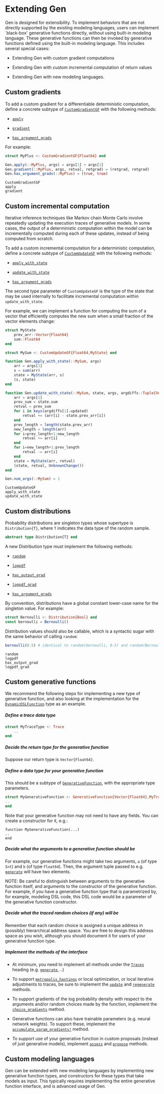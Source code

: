 # Extending Gen

Gen is designed for extensibility.
To implement behaviors that are not directly supported by the existing modeling languages, users can implement `black-box' generative functions directly, without using built-in modeling language.
These generative functions can then be invoked by generative functions defined using the built-in modeling language.
This includes several special cases:

- Extending Gen with custom gradient computations

- Extending Gen with custom incremental computation of return values

- Extending Gen with new modeling languages.

## Custom gradients

To add a custom gradient for a differentiable deterministic computation, define a concrete subtype of [`CustomGradientGF`](@ref) with the following methods:

- [`apply`](@ref)

- [`gradient`](@ref)

- [`has_argument_grads`](@ref)

For example:

```julia
struct MyPlus <: CustomGradientGF{Float64} end

Gen.apply(::MyPlus, args) = args[1] + args[2]
Gen.gradient(::MyPlus, args, retval, retgrad) = (retgrad, retgrad)
Gen.has_argument_grads(::MyPlus) = (true, true)
```

```@docs
CustomGradientGF
apply
gradient
```

## Custom incremental computation

Iterative inference techniques like Markov chain Monte Carlo involve repeatedly updating the execution traces of generative models.
In some cases, the output of a deterministic computation within the model can be incrementally computed during each of these updates, instead of being computed from scratch.

To add a custom incremental computation for a deterministic computation, define a concrete subtype of [`CustomUpdateGF`](@ref) with the following methods:

- [`apply_with_state`](@ref)

- [`update_with_state`](@ref)

- [`has_argument_grads`](@ref)

The second type parameter of `CustomUpdateGF` is the type of the state that may be used internally to facilitate incremental computation within `update_with_state`.

For example, we can implement a function for computing the sum of a vector that efficiently computes the new sum when a small fraction of the vector elements change:

```julia
struct MyState
    prev_arr::Vector{Float64}
    sum::Float64
end

struct MySum <: CustomUpdateGF{Float64,MyState} end

function Gen.apply_with_state(::MySum, args)
    arr = args[1]
    s = sum(arr)
    state = MyState(arr, s)
    (s, state)
end

function Gen.update_with_state(::MySum, state, args, argdiffs::Tuple{VectorDiff})
    arr = args[1]
    prev_sum = state.sum
    retval = prev_sum
    for i in keys(argdiffs[1].updated)
        retval += (arr[i] - state.prev_arr[i])
    end
    prev_length = length(state.prev_arr)
    new_length = length(arr)
    for i=prev_length+1:new_length
        retval += arr[i]
    end
    for i=new_length+1:prev_length
        retval -= arr[i]
    end
    state = MyState(arr, retval)
    (state, retval, UnknownChange())
end

Gen.num_args(::MySum) = 1
```

```@docs
CustomUpdateGF
apply_with_state
update_with_state
```


## Custom distributions

Probability distributions are singleton types whose supertype is `Distribution{T}`, where `T` indicates the data type of the random sample.

```julia
abstract type Distribution{T} end
```

A new Distribution type must implement the following methods:

- [`random`](@ref)

- [`logpdf`](@ref)

- [`has_output_grad`](@ref)

- [`logpdf_grad`](@ref)

- [`has_argument_grads`](@ref)


By convention, distributions have a global constant lower-case name for the singleton value.
For example:

```julia
struct Bernoulli <: Distribution{Bool} end
const bernoulli = Bernoulli()
```
Distribution values should also be callable, which is a syntactic sugar with the same behavior of calling `random`:

```julia
bernoulli(0.5) # identical to random(bernoulli, 0.5) and random(Bernoulli(), 0.5)
```

```@docs
random
logpdf
has_output_grad
logpdf_grad
```

## Custom generative functions

We recommend the following steps for implementing a new type of generative function, and also looking at the implementation for the [`DynamicDSLFunction`](@ref) type as an example.

##### Define a trace data type
```julia
struct MyTraceType <: Trace
    ..
end
```

##### Decide the return type for the generative function
Suppose our return type is `Vector{Float64}`.

##### Define a data type for your generative function
This should be a subtype of [`GenerativeFunction`](@ref), with the appropriate type parameters.
```julia
struct MyGenerativeFunction <: GenerativeFunction{Vector{Float64},MyTraceType}
..
end
```
Note that your generative function may not need to have any fields.
You can create a constructor for it, e.g.:
```
function MyGenerativeFunction(...)
..
end
```

##### Decide what the arguments to a generative function should be
For example, our generative functions might take two arguments, `a` (of type `Int`) and `b` (of type `Float64`).
Then, the argument tuple passed to e.g. [`generate`](@ref) will have two elements.

NOTE: Be careful to distinguish between arguments to the generative function itself, and arguments to the constructor of the generative function.
For example, if you have a generative function type that is parametrized by, for example, modeling DSL code, this DSL code would be a parameter of the generative function constructor.

##### Decide what the traced random choices (if any) will be
Remember that each random choice is assigned a unique address in (possibly) hierarchical address space.
You are free to design this address space as you wish, although you should document it for users of your generative function type.

##### Implement the methods of the interface

- At minimum, you need to implement all methods under the [`Traces`](@ref) heading (e.g. [`generate`](@ref), ..)

- To support [`metropolis_hastings`](@ref) or local optimization, or local iterative adjustments to traces, be sure to implement the [`update`](@ref) and [`regenerate`](@ref) methods.

- To support gradients of the log probability density with respect to the arguments and/or random choices made by the function, implement the [`choice_gradients`](@ref) method.

- Generative functions can also have trainable parameters (e.g. neural network weights). To support these, implement the [`accumulate_param_gradients!`](@ref) method.

- To support use of your generative function in custom proposals (instead of just generative models), implement [`assess`](@ref) and [`propose`](@ref) methods.


## Custom modeling languages

Gen can be extended with new modeling languages by implementing new generative function types, and constructors for these types that take models as input.
This typically requires implementing the entire generative function interface, and is advanced usage of Gen.
